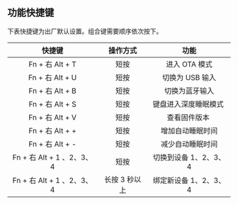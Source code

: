 ## 功能快捷键
下表快捷键为出厂默认设置。组合键需要顺序依次按下。

快捷键|操作方式|功能
:--:|:--:|:--:
Fn + 右 Alt + T|短按|进入 OTA 模式
Fn + 右 Alt + U|短按|切换为 USB 输入
Fn + 右 Alt + B|短按|切换为蓝牙输入
Fn + 右 Alt + S|短按|键盘进入深度睡眠模式 
Fn + 右 Alt + V|短按|查看固件版本 
Fn + 右 Alt + +|短按|增加自动睡眠时间
Fn + 右 Alt + -|短按|减少自动睡眠时间
Fn + 右 Alt + 1 、2、3、4|短按|切换到设备 1、2、3、4
Fn + 右 Alt + 1 、2、3、4|长按 3 秒以上|绑定新设备 1、2、3、4
